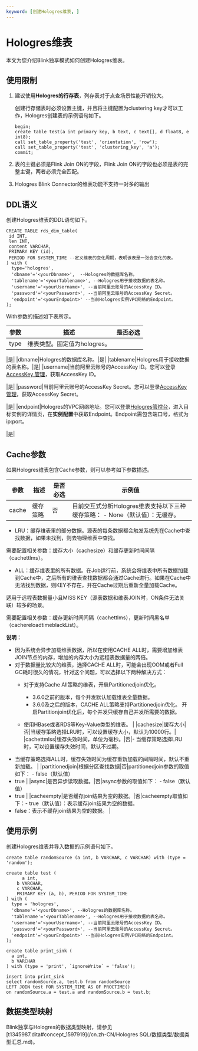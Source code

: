 ```yaml
---
keyword: [创建Hologres维表, ]
---
```


# Hologres维表

本文为您介绍Blink独享模式如何创建Hologres维表。

## 使用限制

1.  建议使用**Hologres的行存表**，列存表对于点查场景性能开销较大。

    创建行存储表时必须设置主键，并且将主键配置为clustering key才可以工作，Hologres创建表的示例语句如下。

    ```
    begin;
    create table test(a int primary key, b text, c text[], d float8, e int8);
    call set_table_property('test', 'orientation', 'row');
    call set_table_property('test', 'clustering_key', 'a');
    commit;
    ```

2.  表的主键必须是Flink Join ON的字段，Flink Join ON的字段也必须是表的完整主键，两者必须完全匹配。
3.  Hologres Blink Connector的维表功能不支持一对多的输出

## DDL语义

创建Hologres维表的DDL语句如下。

```
CREATE TABLE rds_dim_table(
 id INT,
 len INT,
 content VARCHAR,
 PRIMARY KEY (id),
 PERIOD FOR SYSTEM_TIME --定义维表的变化周期，表明该表是一张会变化的表。
) with (
  type='hologres',
  'dbname'='<yourDbname>',  --Hologres的数据库名称。
  'tablename'='<yourTablename>', --Hologres用于接收数据的表名称。
  'username'='<yourUsername>', --当前阿里云账号的AccessKey ID。
  'password'='<yourPassword>', --当前阿里云账号的AccessKey Secret。
  'endpoint'='<yourEndpoint>' --当前Hologres实例VPC网络的Endpoint。
);
```

With参数的描述如下表所示。

|参数|描述|是否必选|
|--|--|----|
|type|维表类型。固定值为hologres。

|是|
|dbname|Hologres的数据库名称。|是|
|tablename|Hologres用于接收数据的表名称。|是|
|username|当前阿里云账号的AccessKey ID。您可以登录[AccessKey 管理](https://ram.console.aliyun.com/manage/ak?spm=5176.2020520207.nav-right.dak.538b4c12VYbuIb)，获取AccessKey ID。

|是|
|password|当前阿里云账号的AccessKey Secret。您可以登录[AccessKey 管理](https://ram.console.aliyun.com/manage/ak?spm=5176.2020520207.nav-right.dak.538b4c12VYbuIb)，获取AccessKey Secret。

|是|
|endpoint|Hologres的VPC网络地址。您可以登录[Hologres管控台](https://hologram.console.aliyun.com/#/instance)，进入目标实例的详情页，在**实例配置**中获取Endpoint。Endpoint需包含端口号，格式为ip:port。

|是|

## Cache参数

如果Hologres维表包含Cache参数，则可以参考如下参数描述。

|参数|描述|是否必选|示例值|
|--|--|----|---|
|cache|缓存策略|否|目前交互式分析Hologres维表支持以下三种缓存策略： -   None（默认值）：无缓存。
-   LRU：缓存维表里的部分数据。源表的每条数据都会触发系统先在Cache中查找数据，如果未找到，则去物理维表中查找。

需要配置相关参数：缓存大小（cachesize）和缓存更新时间间隔（cachettlms）。

-   ALL：缓存维表里的所有数据。在Job运行前，系统会将维表中所有数据加载到Cache中，之后所有的维表查找数据都会通过Cache进行。如果在Cache中无法找到数据，则KEY不存在，并在Cache过期后重新全量加载Cache。

适用于远程表数据量小且MISS KEY（源表数据和维表JOIN时，ON条件无法关联）较多的场景。

需要配置相关参数：缓存更新时间间隔（cachettlms），更新时间黑名单（cachereloadtimeblackList）。


**说明：**

-   因为系统会异步加载维表数据，所以在使用CACHE ALL时，需要增加维表JOIN节点的内存，增加的内存大小为远程表数据量的两倍。
-   对于数据量比较大的维表，选择CACHE ALL时，可能会出现OOM或者Full GC耗时很久的情况，针对这个问题，可以选择以下两种解决方式：
    -   对于支持Cache All策略的维表，开启Partitionedjoin优化。

        -   3.6.0之前的版本，每个并发默认加载维表全量数据。
        -   3.6.0及之后的版本，CACHE ALL策略支持Partitionedjoin优化。
开启Partitionjoin优化后，每个并发只缓存自己并发所需要的数据。

    -   使用HBase或者RDS等Key-Value类型的维表。 |
|cachesize|缓存大小|否|当缓存策略选择LRU时，可以设置缓存大小，默认为10000行。|
|cachettmlss|缓存失效时间，单位为毫秒。|否|-   当缓存策略选择LRU时，可以设置缓存失效时间，默认不过期。
-   当缓存策略选择ALL时，缓存失效时间为缓存重新加载的间隔时间，默认不重新加载。 |
|partitionedjoin|根据分区查找数据|否|partitionedjoin参数的取值如下： -   false（默认值）
-   true |
|async|是否异步读取数据。|否|async参数的取值如下： -   false（默认值）
-   true |
|cacheempty|是否缓存join结果为空的数据。|否|cacheempty取值如下：-   true（默认值）：表示缓存join结果为空的数据。
-   false：表示不缓存join结果为空的数据。 |

## 使用示例

创建Hologres维表并导入数据的示例语句如下。

```
create table randomSource (a int, b VARCHAR, c VARCHAR) with (type = 'random');

create table test (
      a int,
    b VARCHAR,
    c VARCHAR,
    PRIMARY KEY (a, b), PERIOD FOR SYSTEM_TIME
) with (
  type = 'hologres',
  'dbname'='<yourDbname>', --Hologres的数据库名称。
  'tablename'='<yourTablename>', --Hologres用于接收数据的表名称。
  'username'='<yourUsername>', --当前阿里云账号的AccessKey ID。
  'password'='<yourPassword>', --当前阿里云账号的AccessKey Secret。
  'endpoint'='<yourEndpoint>' --当前Hologres实例VPC网络的Endpoint。
);

create table print_sink (
  a int,
  b VARCHAR
) with (type = 'print', `ignoreWrite` = 'false');

insert into print_sink
select randomSource.a, test.b from randomSource
LEFT JOIN test FOR SYSTEM_TIME AS OF PROCTIME()
on randomSource.a = test.a and randomSource.b = test.b;
```

## 数据类型映射

Blink独享与Hologres的数据类型映射，请参见[t1345987.dita\#concept\_1597919](/cn.zh-CN/Hologres SQL/数据类型/数据类型汇总.md)。

